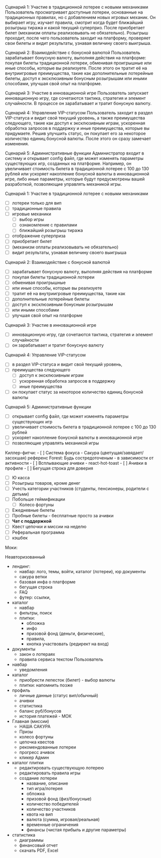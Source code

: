 Сценарий 1: Участие в традиционной лотерее с новыми механиками 
Пользователь просматривает доступные лотереи, основанные на традиционных 
правилах, но с добавлением новых игровых механик. Он выбирает игру, изучает 
правила, смотрит когда будет ближайший розыгрыш тиража и какой текущий 
суперприз. После приобретает билет (механизм оплаты реализовывать не 
обязательно). Розыгрыш проходит, после чего пользователь заходит на платформу, 
проверяет свои билеты и видит результаты, узнавая величину своего выигрыша.
 
Сценарий 2: Взаимодействие с бонусной валютой 
Пользователь зарабатывает бонусную валюту, выполняя действия на платформе: 
покупая билеты традиционной лотереи, обменивая проигрышные или иные способы, 
которые вы реализуете. После этого он тратит её на внутриигровые преимущества, 
такие как дополнительные лотерейные билеты, доступ к эксклюзивным бонусным 
розыгрышам или иными способами, улучшая свой опыт на платформе.

Сценарий 3: Участие в инновационной игре 
Пользователь запускает инновационную игру, где сочетаются тактика, стратегия и 
элемент случайности. В процессе он зарабатывает и тратит бонусную валюту.

Сценарий 4: Управление VIP-статусом 
Пользователь заходит в раздел VIP-статуса и видит свой текущий уровень, а также 
преимущества следующего, такие как доступ к эксклюзивным играм, ускоренная 
обработка запросов в поддержку и иные преимущества, которые вы придумаете. 
Решив улучшить статус, он покупает его за некоторое количество единиц бонусной 
валюты. После этого он сразу замечает изменения. 

Сценарий 5:  Административные функции 
Администратор входит в систему и открывает config файл, где может изменять 
параметры существующих игр, созданных на платформе. Например, он увеличивает 
стоимость билета в традиционной лотерее с 100 до 130 рублей или ускоряет 
накопление бонусной валюты в инновационной игре, либо иные параметры, которые 
будут предусмотрены вашей разработкой, позволяющие управлять механикой игры.

Сценарий 1: Участие в традиционной лотерее с новыми механиками 
- [ ] лотереи только для вип
- [ ] традиционные правила
- [ ] игровые механики
	- [ ] выбор игры
	- [ ] ознакомление с правилами
	- [ ] ближайший розыгрыш тиража
- [ ] отображение суперприза
- [ ] приобретает билет
- [ ] (механизм оплаты реализовывать не обязательно)
- [ ] видит результаты, узнавая величину своего выигрыша

Сценарий 2: Взаимодействие с бонусной валютой 
- [ ] зарабатывает бонусную валюту, выполняя действия на платформе
- [ ] покупая билеты традиционной лотереи
- [ ] обменивая проигрышные
- [ ] или иные способы, которые вы реализуете
- [ ] тратит её на внутриигровые преимущества, такие как
- [ ] дополнительные лотерейные билеты
- [ ] доступ к эксклюзивным бонусным розыгрышам
- [ ] или иными способами
- [ ] улучшая свой опыт на платформе

Сценарий 3: Участие в инновационной игре 
- [ ] инновационную игру, где сочетаются тактика, стратегия и элемент случайности
- [ ] он зарабатывает и тратит бонусную валюту

Сценарий 4: Управление VIP-статусом 
- [ ] в раздел VIP-статуса и видит свой текущий уровень, 
- [ ] преимущества следующего
	- [ ] доступ к эксклюзивным играм
	- [ ] ускоренная обработка запросов в поддержку 
	- [ ] иные преимущества
- [ ] он покупает статус за некоторое количество единиц бонусной валюты

Сценарий 5:  Административные функции 
- [ ] открывает config файл, где может изменять параметры существующих игр
- [ ] увеличивает стоимость билета в традиционной лотерее с 100 до 130 рублей
- [ ] ускоряет накопление бонусной валюты в инновационной игре
- [ ] позволяющие управлять механикой игры

Киллер-фитчи:
	- [ ] Система фокуса - Сакура (цветущая/завядает/засохшая) референс Forest: Будь состредоточеным - в зависимости от активности
	- [ ] Всплывающие ачивки - react-hot-toast
	- [ ] Ачивки в профиле
	- [ ] Бегущая строка для доверия
- [ ] Ю касса
- [ ] Розыгрыш товаров, кроме денег
- [ ] Учесть категории участников (студенты, пенсионеры, родители с детьми)
- [ ] Побольше геймификации
	- [ ] Колесо фортуны
- [ ] Ежедневные билеты
- [ ] Пробные билеты - бесплатные просто за ачивки
- [ ] **Чат с поддержкой**
- [ ] Квест цепочки и миссии на неделю
- [ ] Реферальная программа
- [ ] кэшбек

Моки:

Неавторизованный
- лендинг:
	- навбар: лого, темы, войти, каталог (лотереи), юр документы
	- сакура ветки
	- базовая инфа о платформе
	- бегущая строка
	- FAQ
	- футер: ссылки, 
- каталог
	- навбар
	- фильтры, поиск
	- плитки: 
		- обложка
		- инфо
		- призовой фонд (деньги, физические),
		- правила, 
		- кнопка участвовать (редирект на вход)
- документы
	- закон о лотераях
	- правила сервиса текстом
Пользователь
- навбар
	- уведомления
- каталог
	- приобрести лепесток (билет) - выбор валюты
	- плитки: напомнить позже
- профиль
	- личные данные (статус вип/обычный)
	- ачивки
	- статистика
	- баланс руб/бонусов
	- история платежей - МОК
- Главная (миссии)
	- НАША САКУРА
	- Призы
	- колесо фортуны
	- цепочка квестов
	- рекомендованные лотереи
	- прогресс ачивок
	- кликер
Админ
- каталог плитки
	- редактировать существующую лотерею
	- редактировать правила игры
	- создание лотереи
		- название, описание
		- тип игра/лотерея
		- обложка
		- призовой фонд (физ/бонусные)
		- количество победителей
		- количество участников
		- квота на вип
		- валюта (сумма, игровая/реальная)
		- временные ограничения
		- финансы (чистая прибыль и другие параметры)
- статистика
	- диаграммы
	- финансовый отчет
	- скачать PDF, Excel
